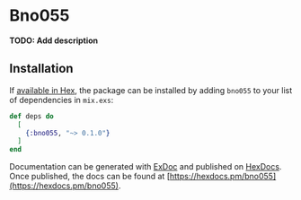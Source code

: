 # Bno055

**TODO: Add description**

## Installation

If [available in Hex](https://hex.pm/docs/publish), the package can be installed
by adding `bno055` to your list of dependencies in `mix.exs`:

```elixir
def deps do
  [
    {:bno055, "~> 0.1.0"}
  ]
end
```

Documentation can be generated with [ExDoc](https://github.com/elixir-lang/ex_doc)
and published on [HexDocs](https://hexdocs.pm). Once published, the docs can
be found at [https://hexdocs.pm/bno055](https://hexdocs.pm/bno055).

